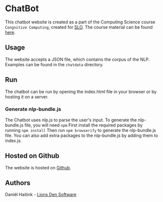 # ChatBot
This chatbot website is created as a part of the Computing Science course `Congnitive Computing`, created for [SLO](https://slo.nl). The course material can be found [here](https://slo-ai.github.io/website).

## Usage
The website accepts a JSON file, which contains the corpus of the NLP. Examples can be found in the `chatdata` directory.

## Run
The chatbot can be run by opening the index.html file in your browser or by hosting it on a server.

### Generate nlp-bundle.js
The Chatbot uses nlp.js to parse the user's input. To generate the nlp-bundle.js file, you will need `npm`
First install the required packages by running `npm install`
Then run `npm browserify` to generate the nlp-bundle.js file.
You can also add extra packages to the nlp-bundle.js by adding them to index.js.

## Hosted on Github
The website is hosted on [Github](https://slo-ai.github.io/ChatBot).

## Authors
Daniël Haitink - [Lions Den Software](https://lionsdensoftware.nl)